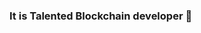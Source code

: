 ### It is Talented Blockchain developer 👋

<!--
**Talented-Blockchain-Dev/Talented-Blockchain-Dev** is a ✨ _special_ ✨ repository because its `README.md` (this file) appears on your GitHub profile.

Fullstack developer here:

- 🔭 I’m currently working on Blockchain projects ...
   I developed my own blockchain called "ICICB"
   So I know all about blockchain
- 🌱 I’m currently learning more and more about blockchain to be the best blockchain developer online...
- 📫 How to reach me:
   Telegram : TalentedBlockchainDeveloper
   Discord : Talented Blockchain developer#8646
   Email: smartdevpro001@gmail.com
   Skype: smartdevpro001@gmail.com
